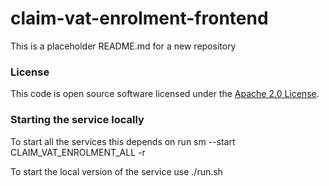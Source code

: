 
# claim-vat-enrolment-frontend

This is a placeholder README.md for a new repository

### License

This code is open source software licensed under the [Apache 2.0 License]("http://www.apache.org/licenses/LICENSE-2.0.html").

### Starting the service locally

To start all the services this depends on run sm --start CLAIM_VAT_ENROLMENT_ALL -r

To start the local version of the service use ./run.sh
